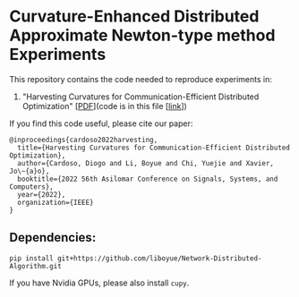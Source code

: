 # Curvature-Enhanced Distributed Approximate Newton-type method Experiments

This repository contains the code needed to reproduce experiments in:

1. "Harvesting Curvatures for Communication-Efficient Distributed Optimization" [[PDF](https://users.ece.cmu.edu/~yuejiec/papers/CEDANE_asilomar2022.pdf)](code is in this file [[link](https://github.com/diogo-mcardoso/CEDANE)])


If you find this code useful, please cite our paper:

```
@inproceedings{cardoso2022harvesting,
  title={Harvesting Curvatures for Communication-Efficient Distributed Optimization},
  author={Cardoso, Diogo and Li, Boyue and Chi, Yuejie and Xavier, Jo\~{a}o},
  booktitle={2022 56th Asilomar Conference on Signals, Systems, and Computers},
  year={2022},
  organization={IEEE}
}
```

## Dependencies:


`pip install git+https://github.com/liboyue/Network-Distributed-Algorithm.git`



If you have Nvidia GPUs, please also install `cupy`.
